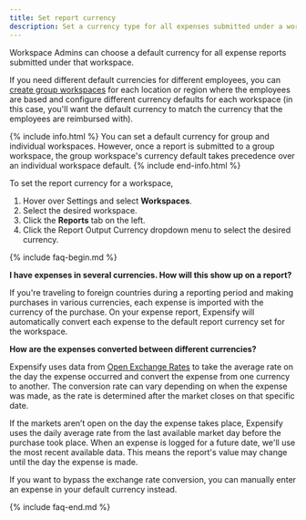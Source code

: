 ```yaml
---
title: Set report currency
description: Set a currency type for all expenses submitted under a workspace
---
```

<div id="expensify-classic" markdown="1">

Workspace Admins can choose a default currency for all expense reports submitted under that workspace. 

If you need different default currencies for different employees, you can [create group workspaces](https://help.expensify.com/articles/expensify-classic/workspaces/Create-a-group-workspace) for each location or region where the employees are based and configure different currency defaults for each workspace (in this case, you'll want the default currency to match the currency that the employees are reimbursed with). 

{% include info.html %}
You can set a default currency for group and individual workspaces. However, once a report is submitted to a group workspace, the group workspace's currency default takes precedence over an individual workspace default. 
{% include end-info.html %}

To set the report currency for a workspace, 

1. Hover over Settings and select **Workspaces**.
2. Select the desired workspace.
3. Click the **Reports** tab on the left.
4. Click the Report Output Currency dropdown menu to select the desired currency.

{% include faq-begin.md %}

**I have expenses in several currencies. How will this show up on a report?**

If you're traveling to foreign countries during a reporting period and making purchases in various currencies, each expense is imported with the currency of the purchase. On your expense report, Expensify will automatically convert each expense to the default report currency set for the workspace. 

**How are the expenses converted between different currencies?**

Expensify uses data from [Open Exchange Rates](https://openexchangerates.org/) to take the average rate on the day the expense occurred and convert the expense from one currency to another. The conversion rate can vary depending on when the expense was made, as the rate is determined after the market closes on that specific date. 

If the markets aren’t open on the day the expense takes place, Expensify uses the daily average rate from the last available market day before the purchase took place. When an expense is logged for a future date, we'll use the most recent available data. This means the report's value may change until the day the expense is made.

If you want to bypass the exchange rate conversion, you can manually enter an expense in your default currency instead.

{% include faq-end.md %}

</div>
